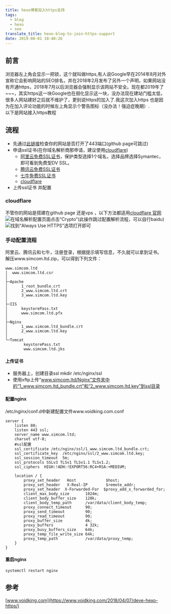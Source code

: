 ```yaml
---
title: hexo博客加入https支持
tags:
  - blog
  - hexo
  - seo
translate_title: hexo-blog-to-join-https-support
date: 2019-08-01 10:40:26
---
```

## 前言 
浏览器左上角会显示一把锁，这个就叫做https,有人说Google早在2014年8月对外宣称它会影响网站的SEO排名，并在2018年2月发布了另外一个声明，如果网站没有开通https，2018年7月以后浏览器会强制显示该网站不安全。现在都2019年了~~~，其实https这一块Google也在弱化显示这一块，没办法现在建站门槛太低，很多人网站建好之后就不维护了，更别说https的加入了.我这次加入https 也是因为在加入评论功能的时候左上角显示个警告图标（没办法！强迫症晚期）.<br>以下是网站接入https教程
<!--more-->
## 流程
- 先通过[此链接](http://coolaf.com/tool/port)检查你的网站是否打开了443端口(github page可跳过)
- 申请ssl证书(在你域名解析商那申请，建议使用[cloudflare](https://www.cloudflare.com/))
	- [阿里云免费SSL证书](https://common-buy.aliyun.com/?spm=a2c4g.11186623.2.4.tiF9wE&commodityCode=cas#/buy)，保护类型选择1个域名，选择品牌选择Symantec，即可看到免费型DV SSL。
	- [腾讯云免费SSL证书](https://cloud.tencent.com/login?s_url=https%3A%2F%2Fconsole.cloud.tencent.com%2Fssl)
	- [七牛免费SSL证书](https://portal.qiniu.com/certificate/apply)
	- [cloudflare](https://www.cloudflare.com/)
- 上传ssl证书 并配置
### cloudflare
不管你的网站是搭建在github page 还是vps ，以下方法都适用[cloudflare 官网](https://www.cloudflare.com/)
![在域名解析配置页面点击“Crypto”(此操作跳过配置解析流程，可以自行baidu)](hexo-blog-to-join-https-support/1.png)</br>
![找到“Always Use HTTPS”选项打开即可](hexo-blog-to-join-https-support/2.png)
### 手动配置流程
阿里云、腾讯云和七牛，注册登录，根据提示填写信息，不久就可以拿到证书。
解压www.simcom.ltd.zip，可以得到下列文件：
<pre><code>www.simcom.ltd
│  www.simcom.ltd.csr
│
├─Apache
│      1_root_bundle.crt
│      2_www.simcom.ltd.crt
│      3_www.simcom.ltd.key
│
├─IIS
│      keystorePass.txt
│      www.simcom.ltd.pfx
│
├─Nginx
│      1_www.simcom.ltd_bundle.crt
│      2_www.simcom.ltd.key
│
└─Tomcat
        keystorePass.txt
        www.simcom.ltd.jks
</pre></code>
#### 上传证书
- 服务器上，创建目录ssl
mkdir /etc/nginx/ssl
- 使用xftp上传“www.simcom.ltd/Nginx”文件夹中的“1_www.simcom.ltd_bundle.crt”和“2_www.simcom.ltd.key”到ssl目录

#### 配置nginx
/etc/nginx/conf.d中新建配置文件www.voidking.com.conf
<pre><code>server {
    listen 80;
    listen 443 ssl;
    server_name www.simcom.ltd;
    charset utf-8;
    #ssl配置
    ssl_certificate /etc/nginx/ssl/1_www.simcom.ltd_bundle.crt; 
    ssl_certificate_key  /etc/nginx/ssl/2_www.simcom.ltd.key; 
    ssl_session_timeout  5m;  
    ssl_protocols SSLv3 TLSv1 TLSv1.1 TLSv1.2;
    ssl_ciphers  HIGH:!ADH:!EXPORT56:RC4+RSA:+MEDIUM;

    location / {
        proxy_set_header   Host             $host;
        proxy_set_header   X-Real-IP        $remote_addr;
        proxy_set_header  X-Forwarded-For  $proxy_add_x_forwarded_for;
        client_max_body_size       1024m;
        client_body_buffer_size    128k;
        client_body_temp_path      /var/data/client_body_temp;
        proxy_connect_timeout      90;
        proxy_send_timeout         90;
        proxy_read_timeout         90;
        proxy_buffer_size          4k;
        proxy_buffers              4 32k;
        proxy_busy_buffers_size    64k;
        proxy_temp_file_write_size 64k;
        proxy_temp_path            /var/data/proxy_temp;
    }
}
</pre></code>
#### 重启nginx
<pre><code>systemctl restart nginx
</pre></code>
## 参考
[www.voidking.com](https://www.voidking.com/2018/04/07/deve-hexo-https/)